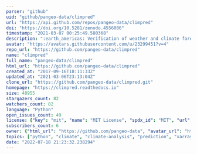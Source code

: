 ```yaml
---
parser: "github"
uid: "github/pangeo-data/climpred"
url: "https://api.github.com/repos/pangeo-data/climpred"
doi: "https://doi.org/10.5281/zenodo.4556086"
timestamp: "2021-03-07 00:25:49.580368"
description: ":earth_americas: Verification of weather and climate forecasts. :earth_africa:"
avatar: "https://avatars.githubusercontent.com/u/23299451?v=4"
repo_url: "https://github.com/pangeo-data/climpred"
name: "climpred"
full_name: "pangeo-data/climpred"
html_url: "https://github.com/pangeo-data/climpred"
created_at: "2017-09-16T18:11:33Z"
updated_at: "2021-03-06T23:13:04Z"
clone_url: "https://github.com/pangeo-data/climpred.git"
homepage: "https://climpred.readthedocs.io"
size: 48955
stargazers_count: 82
watchers_count: 82
language: "Python"
open_issues_count: 49
license: {"key": "mit", "name": "MIT License", "spdx_id": "MIT", "url": "https://api.github.com/licenses/mit", "node_id": "MDc6TGljZW5zZTEz"}
subscribers_count: 6
owner: {"html_url": "https://github.com/pangeo-data", "avatar_url": "https://avatars.githubusercontent.com/u/23299451?v=4", "login": "pangeo-data", "type": "Organization"}
topics: ["python", "climate", "climate-analysis", "prediction", "xarray", "dask", "pangeo"]
date: "2022-07-18 21:23:32.238294"
---
```

